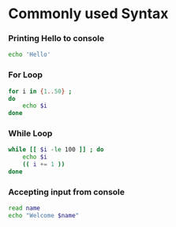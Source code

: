 # Commonly used Syntax

### Printing Hello to console
```bash
echo 'Hello'
```

### For Loop
```bash
for i in {1..50} ;
do
    echo $i
done
```

### While Loop
```bash
while [[ $i -le 100 ]] ; do
    echo $i
    (( i += 1 ))
done
```

### Accepting input from console
```bash
read name
echo "Welcome $name"
```

### 
